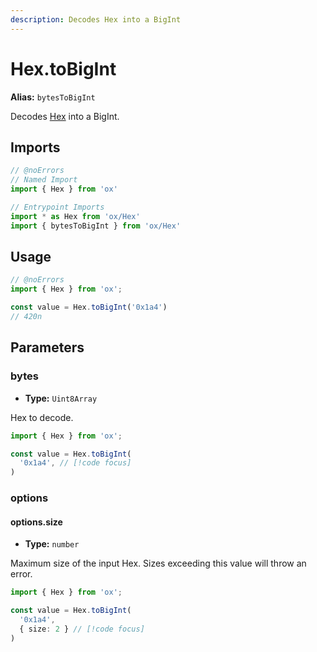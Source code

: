 ```yaml
---
description: Decodes Hex into a BigInt
---
```


# Hex.toBigInt

**Alias:** `bytesToBigInt`

Decodes [Hex](/api/bytes) into a BigInt.

## Imports

```ts twoslash
// @noErrors
// Named Import 
import { Hex } from 'ox'

// Entrypoint Imports
import * as Hex from 'ox/Hex'
import { bytesToBigInt } from 'ox/Hex'
```

## Usage

```ts twoslash
// @noErrors
import { Hex } from 'ox';

const value = Hex.toBigInt('0x1a4')
// 420n
```

## Parameters

### bytes

- **Type:** `Uint8Array`

Hex to decode.

```ts twoslash
import { Hex } from 'ox';

const value = Hex.toBigInt(
  '0x1a4', // [!code focus]
)
```

### options

#### options.size

- **Type:** `number`

Maximum size of the input Hex. Sizes exceeding this value will throw an error.

```ts twoslash
import { Hex } from 'ox';

const value = Hex.toBigInt(
  '0x1a4', 
  { size: 2 } // [!code focus]
)
```
